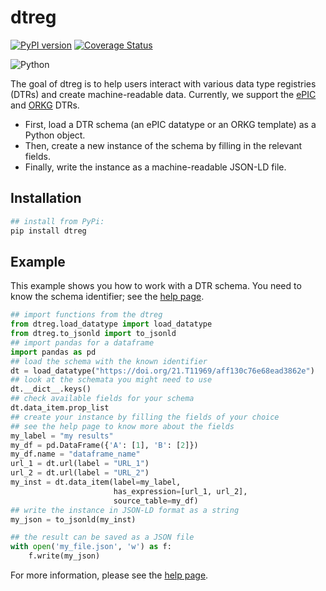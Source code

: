 # dtreg
<!-- badges: start -->
[![PyPI version](https://badge.fury.io/py/dtreg.svg?cache-control=no-cache)](https://badge.fury.io/py/dtreg)
[![Coverage Status](https://coveralls.io/repos/github/OlgaLezhnina/dtreg_py/badge.svg?branch=master)](https://coveralls.io/github/OlgaLezhnina/dtreg_py?branch=master)

![Python](https://img.shields.io/badge/python-3.8-blue.svg)
<!-- badges: end -->

The goal of dtreg is to help users interact with various data type registries (DTRs) and create machine-readable data. 
Currently, we support the [ePIC](https://fc4e-t4-3.github.io/) and [ORKG](https://orkg.org/) DTRs.
* First, load a DTR schema (an ePIC datatype or an ORKG template) as a Python object.
* Then, create a new instance of the schema by filling in the relevant fields.
* Finally, write the instance as a machine-readable JSON-LD file. 
## Installation

```sh
## install from PyPi:
pip install dtreg
```

## Example

This example shows you how to work with a DTR schema.
You need to know the schema identifier; see the [help page](https://reborn.orkg.org/pages/help).

```python
## import functions from the dtreg
from dtreg.load_datatype import load_datatype
from dtreg.to_jsonld import to_jsonld
## import pandas for a dataframe
import pandas as pd
## load the schema with the known identifier
dt = load_datatype("https://doi.org/21.T11969/aff130c76e68ead3862e")
## look at the schemata you might need to use
dt.__dict__.keys() 
## check available fields for your schema
dt.data_item.prop_list 
## create your instance by filling the fields of your choice
## see the help page to know more about the fields
my_label = "my results"
my_df = pd.DataFrame({'A': [1], 'B': [2]})
my_df.name = "dataframe_name"
url_1 = dt.url(label = "URL_1")
url_2 = dt.url(label = "URL_2")
my_inst = dt.data_item(label=my_label,
                       has_expression=[url_1, url_2],
                       source_table=my_df)
## write the instance in JSON-LD format as a string
my_json = to_jsonld(my_inst) 

## the result can be saved as a JSON file
with open('my_file.json', 'w') as f:
    f.write(my_json)

```
For more information, please see the [help page](https://reborn.orkg.org/pages/help).